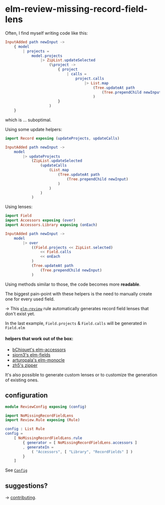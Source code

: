 # elm-review-missing-record-field-lens

Often, I find myself writing code like this:
```elm
InputAdded path newInput ->
    { model
        | projects =
            model.projects
                |> ZipList.updateSelected
                    (\project ->
                        { project
                            | calls =
                                project.calls
                                    |> List.map
                                        (Tree.updateAt path
                                            (Tree.prependChild newInput)
                                        )
                        }
                    )
    }
```
which is ... suboptimal.

Using some update helpers:
```elm
import Record exposing (updateProjects, updateCalls)

InputAdded path newInput ->
    model
        |> updateProjects
            (ZipList.updateSelected
                (updateCalls
                    (List.map
                        (Tree.updateAt path
                            (Tree.prependChild newInput)
                        )
                    )
                )
            )
```

Using lenses:
```elm
import Field
import Accessors exposing (over)
import Accessors.Library exposing (onEach)

InputAdded path newInput ->
    model
        |> over
            ((Field.projects << ZipList.selected)
                << Field.calls
                << onEach
            )
            (Tree.updateAt path
                (Tree.prependChild newInput)
            )
```


Using methods similar to those, the code becomes more **readable**.

The biggest pain-point with these helpers is the need to manually create one for every used field.

→ This [`elm-review`](https://package.elm-lang.org/packages/jfmengels/elm-review/latest/) rule automatically generates record field lenses that don't exist yet.

In the last example, `Field.projects` & `Field.calls` will be generated in `Field.elm`

#### helpers that work out of the box:

- [bChiquet's elm-accessors](https://package.elm-lang.org/packages/bChiquet/elm-accessors/latest)
- [sjorn3's elm-fields](https://package.elm-lang.org/packages/sjorn3/elm-fields/latest/)
- [arturopala's elm-monocle](https://package.elm-lang.org/packages/arturopala/elm-monocle/latest)
- [zh5's zipper](https://package.elm-lang.org/packages/z5h/zipper/latest/)

It's also possible to generate custom lenses or to customize the generation of existing ones.

## configuration

```elm
module ReviewConfig exposing (config)

import NoMissingRecordFieldLens
import Review.Rule exposing (Rule)

config : List Rule
config =
    [ NoMissingRecordFieldLens.rule
        { generator = [ NoMissingRecordFieldLens.accessors ]
        , generateIn =
            ( "Accessors", [ "Library", "RecordFields" ] )
        }
    ]
```
See [`Config`](NoMissingRecordFieldLens#Config)

## suggestions?
→ [contributing](https://github.com/lue-bird/elm-review-missing-record-field-lens/blob/master/contributing.md).
